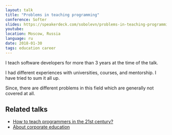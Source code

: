 ```yaml
---
layout: talk
title: "Problems in teaching programming"
conference: Softer
slides: https://speakerdeck.com/sobolevn/problems-in-teaching-programming
youtube:
location: Moscow, Russia
language: ru
date: 2018-01-30
tags: education career
---
```


I teach software developers for more than 3 years at the time of the talk.

I had different experiences with universities, courses, and mentorship.
I have tried to sum it all up.

Since, there are different problems in this field
which are generally not covered at all.


## Related talks

- [How to teach programmers in the 21st century?](https://sobolevn.me/talks/knowledge-conf-2019)
- [About corporate education](https://sobolevn.me/talks/teamlead-spb-meetup-2019)
